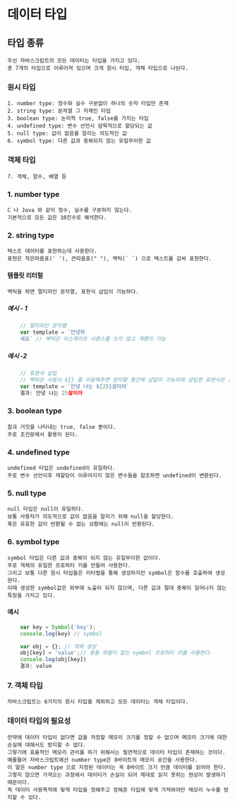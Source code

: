 # 데이터 타입

## 타입 종류
    우선 자바스크립트의 모든 데이터는 타입을 가지고 있다.
    총 7개의 타입으로 이루어져 있으며 크게 원시 타입, 객체 타입으로 나뉜다.

### 원시 타입
    1. number type: 정수와 실수 구분없이 하나의 숫자 타입만 존재
    2. string type: 문자열 그 자체인 타입
    3. boolean type: 논리적 true, false를 가지는 타입
    4. undefined type: 변수 선언시 암묵적으로 할당되는 값 
    5. null type: 값이 없음을 알리는 의도적인 값
    6. symbol type: 다른 값과 중복되지 않는 유일무이한 값

### 객체 타입
    7. 객체, 함수, 배열 등

### 1. number type
    C 나 Java 와 같이 정수, 실수를 구분하지 않는다.
    기본적으로 모든 값은 10진수로 해석한다.

### 2. string type
    텍스트 데이터를 표현하는데 사용한다.
    표현은 작은따욤표(' '), 큰따옴표(" "), 백틱(` `) 으로 텍스트를 감싸 표현한다.

#### 템플릿 리터럴
    백틱을 하면 멀티라인 문자열, 표현식 삽입이 가능하다.

##### 예시 - 1
```javascript
    // 멀티라인 문자열
    var template = `안녕하
    세요` // 백틱은 이스케이프 시퀀스를 쓰지 않고 개행이 가능
```

##### 예시 -2
```javascript
    // 표현식 삽입
    // 백틱은 사용시 ${} 를 이용해주면 문자열 중간에 삽입이 가능이며 삽입한 표현식은 문자열로 변환이 된다.
    var template = `안녕 나는 ${25}살이야`
    결과: 안녕 나는 25살이야
```

### 3. boolean type
    참과 거짓을 나타내는 true, false 뿐이다.
    주로 조건문에서 활용이 된다.

### 4. undefined type
    undefined 타입은 undefined이 유일하다.
    주로 변수 선언이후 재할당이 이루어지지 않은 변수들을 참조하면 undefined이 변환된다.

### 5. null type
    null 타입은 null이 유일하다.
    보통 사용자가 의도적으로 값이 없음을 알리기 위해 null을 할당한다.
    혹은 유효한 값이 반환될 수 없는 상황에는 null이 반환된다.

### 6. symbol type
    symbol 타입은 다른 값과 중복이 되지 않는 유일무이한 값이다.
    주로 객체의 유일한 프로퍼티 키를 만들어 사용한다.
    그리고 보통 다른 원시 타입들은 리터럴을 통해 생성하지만 symbol은 함수를 호출하여 생성한다. 
    이때 생성한 symbol값은 외부에 노출이 되지 않으며, 다른 값과 절대 중복이 일어나지 않는 특징을 가지고 있다.
#### 예시
```javascript
    var key = Symbol('key');
    console.log(key) // symbol

    var obj = {}; // 객체 생성
    obj[key] = 'value';// 충돌 위험이 없는 symbol 프로퍼티 키를 사용한다.
    console.log(obj[key])
    결과: value
```

### 7. 객체 타입
    자바스크립트는 6가지의 원시 타입을 제외하고 모든 데이터는 객체 타입이다.

### 데이터 타입의 필요성
    만약에 데이터 타입이 없다면 값을 저장할 메모리 크기를 정할 수 없으며 메모리 크기에 대한 손실에 대해서도 방지할 수 없다.
    그렇기에 효율적인 메모리 관리를 하기 위해서는 필연적으로 데이터 타입이 존재하는 것이다.
    예를들어 자바스크립트에선 number type은 8바이트의 메모리 공간을 사용한다.
    이 말은 number type 으로 지정된 데이터는 꼭 8바이트 크기 만큼 데이터를 읽어야 한다. 그렇지 않으면 가져오는 과정에서 데이터가 손실이 되어 제대로 읽지 못하는 현상이 발생하기 때문이다.
    즉 데이터 사용목적에 맞게 타입을 정해주고 정해준 타입에 맞게 가져와야만 메모리 누수를 방지할 수 있다.